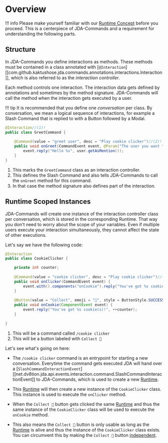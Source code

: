 # Overview
!!! info
    Please make yourself familiar with our [Runtime Concept](../start/runtime.md) before you proceed. This is a 
    centerpiece of JDA-Commands and a requirement for understanding the following parts.

## Structure
In JDA-Commands you define interactions as methods. These methods must be contained in a class annotated with 
[`@Interaction`][[com.github.kaktushose.jda.commands.annotations.interactions.Interaction]],
which is also referred to as the _interaction controller_. 

Each method controls one interaction. The interaction data gets defined by annotations and sometimes by the method signature. 
JDA-Commands will call the method when the interaction gets executed by a user. 

!!! tip
    It is recommended that you define one _conversation_ per class. By conversation, we mean a logical sequence of
    interactions, for example a Slash Command that is replied to with a Button followed by a Modal.   

```java
@Interaction//(1)!
public class GreetCommand {
    
    @Command(value = "greet user", desc = "Play cookie clicker")//(2)!
    public void onGreet(CommandEvent event, @Param("The user you want to greet") User user) {//(3)!
        event.reply("Hello %s", user.getAsMention());
    }
}
```

1. This marks the `GreetCommand` class as an interaction controller.
2. This defines the Slash Command and also tells JDA-Commands to call the `onGreet` method for this command.
3. In that case the method signature also defines part of the interaction.


## Runtime Scoped Instances
JDA-Commands will create one instance of the interaction controller class per conversation, which is stored in the corresponding Runtime.
That way you don't need to worry about the scope of your variables. Even if multiple users execute your interaction simultaneously, they cannot affect
the state of other executions. 

Let's say we have the following code:
```java
@Interaction
public class CookieClicker {

    private int counter;
    
    @Command(value = "cookie clicker", desc = "Play cookie clicker")//(1)!
    public void onClicker(CommandEvent event) {
        event.with().components("onCookie").reply("You've got %s cookie(s)!", counter);
    }
    
    @Button(value = "Collect", emoji = "🍪", style = ButtonStyle.SUCCESS)//(2)!
    public void onCookie(ComponentEvent event) {
        event.reply("You've got %s cookie(s)!", ++counter);
    }
    
}
```

1. This will be a command called `/cookie clicker`
2. This will be a button labeled with `Collect 🍪` 

Let's see what's going on here:

- The `/cookie clicker` command is an entrypoint for starting a new conversation. Everytime the command gets executed
JDA will hand over a [`SlashCommandInteractionEvent`][[net.dv8tion.jda.api.events.interaction.command.SlashCommandInteractionEvent]]
to JDA-Commands, which is used to create a new [Runtime](../start/runtime.md). 

- This [Runtime](../start/runtime.md) will then create a new instance of the `CookieClicker` class. This instance is used
to execute the `onClicker` method.

- When the `Collect 🍪` button gets clicked the same [Runtime](../start/runtime.md) and thus the same instance of the 
`CookieClicker` class will be used to execute the `onCookie` method.

- This also means the `Collect 🍪` button is only usable as long as the [Runtime](../start/runtime.md) is alive and thus the instance of 
the `CookieClicker` class exists. You can circumvent this by making the `Collect 🍪` button [independent](../start/runtime.md#independent).
